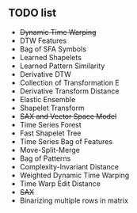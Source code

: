 ## TODO list

- ~~Dynamic Time Warping~~
- DTW Features
- Bag of SFA Symbols
- Learned Shapelets
- Learned Pattern Similarity
- Derivative DTW
- Collection of Transformation E
- Derivative Transform Distance
- Elastic Ensemble
- Shapelet Transform
- ~~SAX and Vector Space Model~~
- Time Series Forest
- Fast Shapelet Tree
- Time Series Bag of Features
- Move-Split-Merge
- Bag of Patterns
- Complexity-Invariant Distance
- Weighted Dynamic Time Warping
- Time Warp Edit Distance
- ~~SAX~~
- Binarizing multiple rows in matrix
